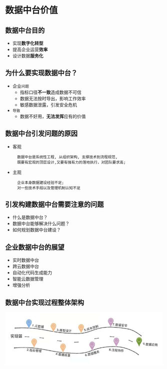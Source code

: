 # 数据中台价值

## 数据中台目的
* 实现**数字化转型**
* 提高企业运营**效率**
* 设计数据**服务化**

## 为什么要实现数据中台？
* 企业`问题`
  * 指标口径**不一致**造成数据不可信
  * 数据无法按时导出，影响工作效率
  * 敏感数据泄露，引发安全危机
* `导致`
  * 数据不好用，**无法发挥**应有的价值

## 数据中台引发问题的原因
- 客观
  ```
    数据中台是系统性工程, 从组织架构, 支撑技术到流程规范,
    既要有宏观的顶层设计,又要有强有力的落地执行，对团队要求高;
  ```
- 主观
  ```
    企业本身数据建设经验不足;
    对一些技术手段以及管理机制认知不足
  ```

## 引发构建数据中台需要注意的问题
* 什么是数据中台？
* 数据中台能够解决什么问题？
* 如何规划数据中台建设？

## 企业数据中台的展望
* 实时数据中台
* 跨云数据中台
* 自动化代码生成能力
* 智能云数据管理
* 增强分析

## 数据中台实现过程整体架构
![image](./img/数据中台实现过程.png)
